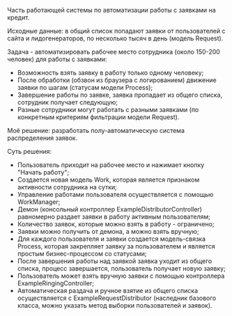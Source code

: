 Часть работающей системы по автоматизации работы с заявками на кредит.

Исходные данные: в общий список попадают заявки от пользователей с сайта и лидогенераторов, по несколько тысяч в день (модель Request).

Задача - автоматизировать рабочее место сотрудника (около 150-200 человек) для работы с заявками:
*	Возможность взять заявку в работу только одному человеку;
*	После обработки (обзвон из браузера с логированием) движение заявки по шагам (статусам модели Process);
*	Завершение работы по заявке, заявка пропадает из общего списка, сотрудник получает следующую;
*	Разные сотрудники могут работать с разными заявками (по конкретным критериям фильтрации модели Request).

Моё решение: разработать полу-автоматическую система распределения заявок.

Суть решения:
*	Пользователь приходит на рабочее место и нажимает кнопку "Начать работу";
*	Создается новая модель Work, которая является признаком активности сотрудника на сутки;
*	Управление работами пользователя осуществляется с помощью WorkManager;
*	Демон (консольный контроллер ExampleDistributorController) равномерно раздает заявки в работу активным пользователям;
*	Количество заявок, которые можно взять в работу - ограничено;
*	Заявки можно получить от демона, а можно взять вручную;
*	Для каждого пользователя и заявки создается модель-связка Process, которая закрепляет заявку за пользователем и является простым бизнес-процессом со статусами;
*	После завершения работы над заявкой заявка уходит из общего списка, процесс завершается, пользователь получает новую заявку;
*	Пользователь может взять вручную заявки с помощью контроллера ExampleRingingController;
*	Автоматическая раздача и ручное взятие из общего списка осуществляется с ExampleRequestDistributor (наследник базового класса, можно указать метод выборки пользователей и заявок).